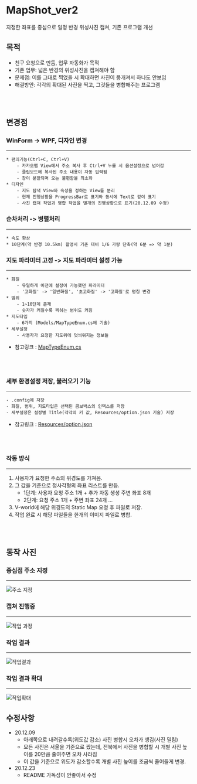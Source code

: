 # MapShot_ver2
지정한 좌표를 중심으로 일정 반경 위성사진 캡쳐,
기존 프로그램 개선

## 목적
* 친구 요청으로 만듬, 업무 자동화가 목적
* 기존 업무: 넓은 반경의 위성사진을 캡쳐해야 함
* 문제점: 이를 그대로 찍었을 시 확대하면 사진이 뭉개져서 하나도 안보임
* 해결방안: 각각의 확대된 사진을 찍고, 그것들을 병합해주는 프로그램
<br>
<br>

## 변경점
### WinForm -> WPF, 디자인 변경
___
	* 편의기능(Ctrl+C, Ctrl+V)
		- 카카오맵 View에서 주소 복사 후 Ctrl+V 누를 시 옵션설정으로 넘어감
		- 클립보드에 복사된 주소 내용이 자동 입력됨
		- 창이 분할되며 오는 불편함을 최소화
	* 디자인
		- 지도 탐색 View와 속성을 정하는 View를 분리
		- 현재 진행상황을 ProgressBar로 표기와 동시에 Text로 같이 표기
		- 사진 캡쳐 작업과 병합 작업을 별개의 진행상황으로 표기(20.12.09 수정)

### 순차처리 -> 병렬처리
___
	* 속도 향상
	* 10단계(약 반경 10.5km) 촬영시 기존 대비 1/6 가량 단축(약 6분 => 약 1분)

### 지도 파라미터 고정 -> 지도 파라미터 설정 가능
___
	* 화질
		- 유일하게 이전에 설정이 가능했던 파라미터
		- '고화질' -> '일반화질', '초고화질' -> '고화질'로 명칭 변경
	* 범위
		- 1~10단계 존재
		- 숫자가 커질수록 찍히는 범위도 커짐
	* 지도타입
 		- 6가지 (Models/MapTypeEnum.cs에 기술)
	* 세부설정
		- 사용자가 요청한 지도위에 덧씌워지는 정보들

- 참고링크 : [MapTypeEnum.cs](https://github.com/lcw3176/MapShot_ver2/blob/master/Models/MapTypeEnum.cs)

<br>
<br>

### 세부 환경설정 저장, 불러오기 기능
___
	- .config에 저장
	- 화질, 범위, 지도타입은 선택된 콤보박스의 인덱스를 저장 
	- 세부설정은 설정별 Title(각각의 키 값, Resources/option.json 기술) 저장
- 참고링크 : [Resources/option.json](https://github.com/lcw3176/MapShot_ver2/blob/master/Resources/option.json)

<br>
<br>

### 작동 방식
___
1. 사용자가 요청한 주소의 위경도를 가져옴.
2. 그 값을 기준으로 정사각형의 좌표 리스트를 만듬. 
	- 1단계: 사용자 요청 주소 1개 + 추가 자동 생성 주변 좌표 8개
	- 2단계: 요청 주소 1개 + 주변 좌표 24개 ... 
3. V-world에 해당 위경도의 Static Map 요청 후 파일로 저장.
4. 작업 완료 시 해당 파일들을 한개의 이미지 파일로 병합. 
<br>
<br>

## 동작 사진
### 중심점 주소 지정
___
![주소 지정](https://user-images.githubusercontent.com/59993347/100979612-594ce200-3587-11eb-9121-6b848679ba5d.png)

### 캡쳐 진행중
___
![작업 과정](https://user-images.githubusercontent.com/59993347/100979614-5a7e0f00-3587-11eb-8105-c28ab78f0772.png)

### 작업 결과
___
![작업결과](https://user-images.githubusercontent.com/59993347/100979617-5b16a580-3587-11eb-82d7-627198a0e0b9.png)

### 작업 결과 확대
___
![작업확대](https://user-images.githubusercontent.com/59993347/100979623-5ce06900-3587-11eb-9ab7-d7fdd95cf608.png)


## 수정사항
* 20.12.09
	- 아래쪽으로 내려갈수록(위도값 감소) 사진 병합시 오차가 생김(사진 밀림)
	- 모든 사진은 서울을 기준으로 짰는데, 전북에서 사진을 병합할 시 개별 사진 높이를 20만큼 줄여주면 오차 사라짐
	- 이 값을 기준으로 위도가 감소할수록 개별 사진 높이를 조금씩 줄어들게 변경.
* 20.12.23
	- README 가독성이 안좋아서 수정